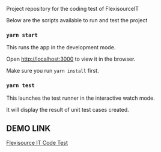 Project repository for the coding test of FlexisourceIT

Below are the scripts available to run and test the project 

### `yarn start`

  
This runs the app in the development mode.<br  />

Open [http://localhost:3000](http://localhost:3000) to view it in the browser.

Make sure you run `yarn install` first.

  

### `yarn test`

  
This launches the test runner in the interactive watch mode.<br  />

It will display the result of unit test cases created.

## DEMO LINK
[Flexisource IT Code Test](https://flexisourceit-code-test.herokuapp.com/)
